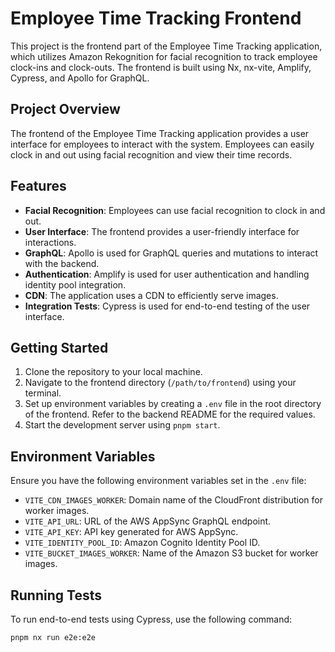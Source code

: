 # Employee Time Tracking Frontend

This project is the frontend part of the Employee Time Tracking application, which utilizes Amazon Rekognition for facial recognition to track employee clock-ins and clock-outs. The frontend is built using Nx, nx-vite, Amplify, Cypress, and Apollo for GraphQL.

## Project Overview

The frontend of the Employee Time Tracking application provides a user interface for employees to interact with the system. Employees can easily clock in and out using facial recognition and view their time records.

## Features

- **Facial Recognition**: Employees can use facial recognition to clock in and out.
- **User Interface**: The frontend provides a user-friendly interface for interactions.
- **GraphQL**: Apollo is used for GraphQL queries and mutations to interact with the backend.
- **Authentication**: Amplify is used for user authentication and handling identity pool integration.
- **CDN**: The application uses a CDN to efficiently serve images.
- **Integration Tests**: Cypress is used for end-to-end testing of the user interface.

## Getting Started

1. Clone the repository to your local machine.
2. Navigate to the frontend directory (`/path/to/frontend`) using your terminal.
3. Set up environment variables by creating a `.env` file in the root directory of the frontend. Refer to the backend README for the required values.
4. Start the development server using `pnpm start`.

## Environment Variables

Ensure you have the following environment variables set in the `.env` file:

- `VITE_CDN_IMAGES_WORKER`: Domain name of the CloudFront distribution for worker images.
- `VITE_API_URL`: URL of the AWS AppSync GraphQL endpoint.
- `VITE_API_KEY`: API key generated for AWS AppSync.
- `VITE_IDENTITY_POOL_ID`: Amazon Cognito Identity Pool ID.
- `VITE_BUCKET_IMAGES_WORKER`: Name of the Amazon S3 bucket for worker images.

## Running Tests

To run end-to-end tests using Cypress, use the following command:

```bash
pnpm nx run e2e:e2e 
